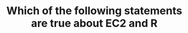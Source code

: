 ---
layout: answer
title: "Which of the following statements are true about EC2 and R"
blurb: "<p>Application optimization is the responsibility of the customer on both EC2 and RDS.</p>
<p>When it comes to scaling, it is the customer's job to figure"
quid: 36
---